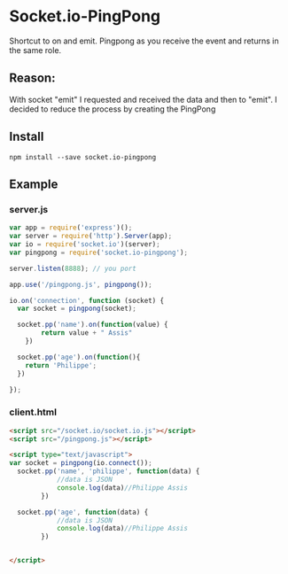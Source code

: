 # Socket.io-PingPong

Shortcut to on and emit. Pingpong as you receive the event and returns in the same role.

## Reason:

With socket "emit" I requested and received the data and then to "emit". I decided to reduce the process by creating the PingPong

## Install

`npm install --save socket.io-pingpong`

## Example

### server.js

```javascript
var app = require('express')();
var server = require('http').Server(app);
var io = require('socket.io')(server);
var pingpong = require('socket.io-pingpong');

server.listen(8888); // you port

app.use('/pingpong.js', pingpong());

io.on('connection', function (socket) {
  var socket = pingpong(socket);

  socket.pp('name').on(function(value) {
        return value + " Assis"
    })

  socket.pp('age').on(function(){    
    return 'Philippe';
  })

});
```

### client.html

```html
<script src="/socket.io/socket.io.js"></script>
<script src="/pingpong.js"></script>

<script type="text/javascript">
var socket = pingpong(io.connect());
  socket.pp('name', 'philippe', function(data) {
            //data is JSON
            console.log(data)//Philippe Assis
        })

  socket.pp('age', function(data) {
            //data is JSON
            console.log(data)//Philippe Assis
        })


</script>
```
